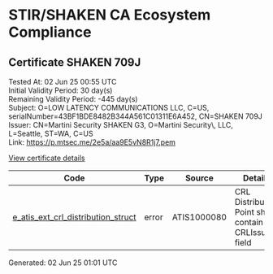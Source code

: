 # STIR/SHAKEN CA Ecosystem Compliance

## Certificate SHAKEN 709J

Tested At: 02 Jun 25 00:55 UTC\
Initial Validity Period: 30 day(s)\
Remaining Validity Period: -445 day(s)\
Subject: O=LOW LATENCY COMMUNICATIONS LLC, C=US, serialNumber=43BF1BDE8482B344A561C01311E6A452, CN=SHAKEN 709J\
Issuer: CN=Martini Security SHAKEN G3, O=Martini Security\\, LLC, L=Seattle, ST=WA, C=US\
Link: https://p.mtsec.me/2e5a/aa9E5vN8R1j7.pem

[View certificate details](https://x509.io/?cert=MIICxDCCAmugAwIBAgITaa9E5vN8R1j7gEDAHozw233EMTAKBggqhkjOPQQDAjBxMQswCQYDVQQGEwJVUzELMAkGA1UECBMCV0ExEDAOBgNVBAcTB1NlYXR0bGUxHjAcBgNVBAoTFU1hcnRpbmkgU2VjdXJpdHksIExMQzEjMCEGA1UEAxMaTWFydGluaSBTZWN1cml0eSBTSEFLRU4gRzMwHhcNMjQwMjEyMjA0MDA0WhcNMjQwMzEzMjA0MDA0WjB3MRQwEgYDVQQDEwtTSEFLRU4gNzA5SjEpMCcGA1UEBRMgNDNCRjFCREU4NDgyQjM0NEE1NjFDMDEzMTFFNkE0NTIxCzAJBgNVBAYTAlVTMScwJQYDVQQKEx5MT1cgTEFURU5DWSBDT01NVU5JQ0FUSU9OUyBMTEMwWTATBgcqhkjOPQIBBggqhkjOPQMBBwNCAASmrPVe8xdq1gSlqLiRuo%2FogsNNVGKFdVzFo2Rx73UPXFiVpAtJPUj2AZTPs%2BTJLdk0zwUUFquka%2F6XbXjGjr%2Fgo4HbMIHYMA4GA1UdDwEB%2FwQEAwIHgDAMBgNVHRMBAf8EAjAAMB0GA1UdDgQWBBRMp0%2BbUijr25kP6imz3kSRtABa1jAfBgNVHSMEGDAWgBQuWkFTJuJwqmwBwOZ28O4i9zMPHDAWBggrBgEFBQcBGgQKMAigBhYENzA5SjBHBgNVHR8EQDA%2BMDygOqA4hjZodHRwczovL2F1dGhlbnRpY2F0ZS1hcGkuaWNvbmVjdGl2LmNvbS9kb3dubG9hZC92MS9jcmwwFwYDVR0gBBAwDjAMBgpghkgBhv8JAQEEMAoGCCqGSM49BAMCA0cAMEQCIBr4DuEdnI6Ixb9jVwJRrK%2FWlFS%2FocNchZ5pyh9VL%2F%2BWAiAoCcjIEYItDw%2B3myHDP7bKRsoUJkAdH7NoEjGlkpBeOw%3D%3D)

| Code | Type | Source | Details |
|------|------|--------|---------|
| [e_atis_ext_crl_distribution_struct](../../ISSUES/e_atis_ext_crl_distribution_struct/README.md) | error | ATIS1000080 | CRL Distribution Point shall contain a CRLIssuer field |


Generated: 02 Jun 25 01:01 UTC